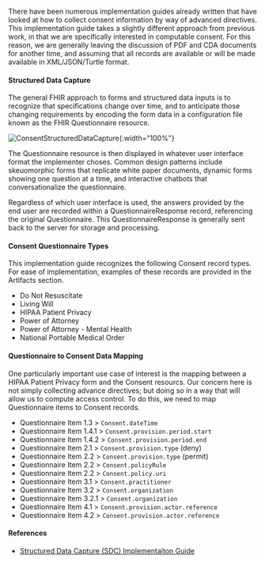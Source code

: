 There have been numerous implementation guides already written that have looked at how to collect consent information by way of advanced directives.  This implementation guide takes a slightly different approach from previous work, in that we are specifically interested in computable consent.  For this reason, we are generally leaving the discussion of PDF and CDA documents for another time, and assuming that all records are available or will be made available in XML/JSON/Turtle format.  


#### Structured Data Capture  

The general FHIR approach to forms and structured data inputs is to recognize that specifications change over time, and to anticipate those changing requirements by encoding the form data in a configuration file known as the FHIR Questionnaire resource.  

![ConsentStructuredDataCapture](./ConsentStructuredDataCapture.png){:width="100%"}    

The Questionnaire resource is then displayed in whatever user interface format the implementer choses.  Common design patterns include skeuomorphic forms that replicate white paper documents, dynamic forms showing one question at a time, and interactive chatbots that conversationalize the questionnaire.

Regardless of which user interface is used, the answers provided by the end user are recorded within a QuestionnaireResponse record, referencing the original Questionnaire.  This QuestionnaireResponse is generally sent back to the server for storage and processing.  


#### Consent Questionnaire Types 

This implementation guide recognizes the following Consent record types.  For ease of implementation, examples of these records are provided in the Artifacts section.  

- Do Not Resuscitate  
- Living Will  
- HIPAA Patient Privacy  
- Power of Attorney  
- Power of Attorney - Mental Health   
- National Portable Medical Order  


#### Questionnaire to Consent Data Mapping  

One particularly important use case of interest is the mapping between a HIPAA Patient Privacy form and the Consent resourcs.  Our concern here is not simply collecting advance directives; but doing so in a way that will allow us to compute access control.  To do this, we need to map Questionnaire items to Consent records.  

- Questionnaire Item 1.3   > `Consent.dateTime`  
- Questionnaire Item 1.4.1 > `Consent.provision.period.start`  
- Questionnaire Item 1.4.2 > `Consent.provision.period.end`  
- Questionnaire Item 2.1   > `Consent.provision.type` (deny)  
- Questionnaire Item 2.2   > `Consent.provision.type` (permit)  
- Questionnaire Item 2.2   > `Consent.policyRule`  
- Questionnaire Item 2.2   > `Consent.policy.uri`  
- Questionnaire Item 3.1   > `Consent.practitioner`  
- Questionnaire Item 3.2   > `Consent.organization`  
- Questionnaire Item 3.2.1 > `Consent.organization`  
- Questionnaire Item 4.1   > `Consent.provision.actor.reference` 
- Questionnaire Item 4.2   > `Consent.provision.actor.reference`  


#### References  

- [Structured Data Capture (SDC) Implementaiton Guide](https://build.fhir.org/ig/HL7/sdc/)  

